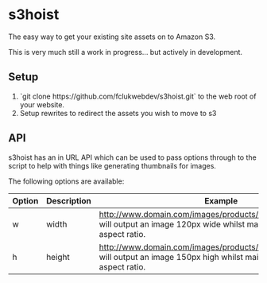 s3hoist
=======

The easy way to get your existing site assets on to Amazon S3.

This is very much still a work in progress... but actively in development.

Setup
-----

<ol>
  <li>`git clone https://github.com/fclukwebdev/s3hoist.git` to the web root of your website.</li>
  <li>Setup rewrites to redirect the assets you wish to move to s3</li>
</ol>

API
---

s3hoist has an in URL API which can be used to pass options through to the script to help with things like generating thumbnails for images.

The following options are available:

Option | Description | Example
--- | --- | ---
w | width | http://www.domain.com/images/products/w_120/product10.png will output an image 120px wide whilst maintaining its original aspect ratio.
h | height | http://www.domain.com/images/products/h_150/product10.png will output an image 150px high whilst maintaining its original aspect ratio.

